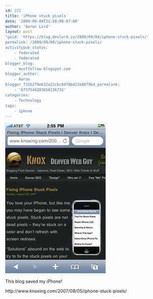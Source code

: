 ```yaml
---
id: 222
title: 'iPhone stuck pixels'
date: '2009-09-04T21:58:00-07:00'
author: 'Aaron Lord'
layout: post
"guid: 'https://blog.devlord.io/2009/09/04/iphone-stuck-pixels/'
permalink: /2009/09/04/iphone-stuck-pixels/
activitypub_status:
    - federated
    - federated
blogger_blog:
    - mustfollow.blogspot.com
blogger_author:
    - Aaron
blogger_f316279e632a22cbc8478bd21b80f9b4_permalink:
    - '6757544283658136732'
categories:
    - Technology
tags:
    - iphone
---
```


<p class="mobile-photo"><a href="/assets/img/2011/10/photo-710869.jpg"><img src="/assets/img/2011/10/photo-710869.jpg?w=200" border="0" alt="" /></a></p>This blog saved my iPhone!<p><span class="removed_link" title="http://www.knoxing.com/2007/08/05/iphone-stuck-pixels/">http://www.knoxing.com/2007/08/05/iphone-stuck-pixels/</span><div class="blogger-post-footer"></div>